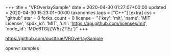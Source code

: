 +++
title = "VROverlaySample"
date = 2020-04-30 01:27:07+00:00
updated = 2020-04-30 15:23:01+00:00
taxonomies.tags = ["C++"]
[extra]
css = "github"
star = 0
forks_count = 0
license = "{'key': 'mit', 'name': 'MIT License', 'spdx_id': 'MIT', 'url': 'https://api.github.com/licenses/mit', 'node_id': 'MDc6TGljZW5zZTEz'}"
+++

<https://github.com/ousttrue/VROverlaySample>

openvr samples
